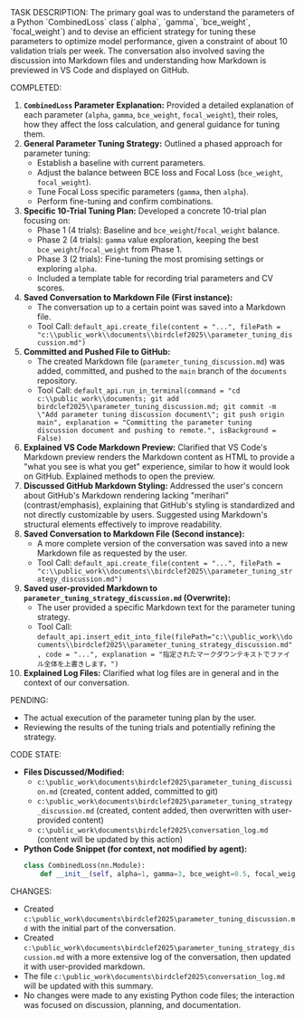 <conversation-summary>
TASK DESCRIPTION:
The primary goal was to understand the parameters of a Python `CombinedLoss` class (`alpha`, `gamma`, `bce_weight`, `focal_weight`) and to devise an efficient strategy for tuning these parameters to optimize model performance, given a constraint of about 10 validation trials per week. The conversation also involved saving the discussion into Markdown files and understanding how Markdown is previewed in VS Code and displayed on GitHub.

COMPLETED:
1.  **`CombinedLoss` Parameter Explanation:** Provided a detailed explanation of each parameter (`alpha`, `gamma`, `bce_weight`, `focal_weight`), their roles, how they affect the loss calculation, and general guidance for tuning them.
2.  **General Parameter Tuning Strategy:** Outlined a phased approach for parameter tuning:
    *   Establish a baseline with current parameters.
    *   Adjust the balance between BCE loss and Focal Loss (`bce_weight`, `focal_weight`).
    *   Tune Focal Loss specific parameters (`gamma`, then `alpha`).
    *   Perform fine-tuning and confirm combinations.
3.  **Specific 10-Trial Tuning Plan:** Developed a concrete 10-trial plan focusing on:
    *   Phase 1 (4 trials): Baseline and `bce_weight`/`focal_weight` balance.
    *   Phase 2 (4 trials): `gamma` value exploration, keeping the best `bce_weight`/`focal_weight` from Phase 1.
    *   Phase 3 (2 trials): Fine-tuning the most promising settings or exploring `alpha`.
    *   Included a template table for recording trial parameters and CV scores.
4.  **Saved Conversation to Markdown File (First instance):**
    *   The conversation up to a certain point was saved into a Markdown file.
    *   Tool Call: `default_api.create_file(content = "...", filePath = "c:\\public_work\\documents\\birdclef2025\\parameter_tuning_discussion.md")`
5.  **Committed and Pushed File to GitHub:**
    *   The created Markdown file (`parameter_tuning_discussion.md`) was added, committed, and pushed to the `main` branch of the `documents` repository.
    *   Tool Call: `default_api.run_in_terminal(command = "cd c:\\public_work\\documents; git add birdclef2025\\parameter_tuning_discussion.md; git commit -m \"Add parameter tuning discussion document\"; git push origin main", explanation = "Committing the parameter tuning discussion document and pushing to remote.", isBackground = False)`
6.  **Explained VS Code Markdown Preview:** Clarified that VS Code's Markdown preview renders the Markdown content as HTML to provide a "what you see is what you get" experience, similar to how it would look on GitHub. Explained methods to open the preview.
7.  **Discussed GitHub Markdown Styling:** Addressed the user's concern about GitHub's Markdown rendering lacking "merihari" (contrast/emphasis), explaining that GitHub's styling is standardized and not directly customizable by users. Suggested using Markdown's structural elements effectively to improve readability.
8.  **Saved Conversation to Markdown File (Second instance):**
    *   A more complete version of the conversation was saved into a new Markdown file as requested by the user.
    *   Tool Call: `default_api.create_file(content = "...", filePath = "c:\\public_work\\documents\\birdclef2025\\parameter_tuning_strategy_discussion.md")`
9.  **Saved user-provided Markdown to `parameter_tuning_strategy_discussion.md` (Overwrite):**
    *   The user provided a specific Markdown text for the parameter tuning strategy.
    *   Tool Call: `default_api.insert_edit_into_file(filePath="c:\\public_work\\documents\\birdclef2025\\parameter_tuning_strategy_discussion.md", code = "...", explanation = "指定されたマークダウンテキストでファイル全体を上書きします。")`
10. **Explained Log Files:** Clarified what log files are in general and in the context of our conversation.


PENDING:
*   The actual execution of the parameter tuning plan by the user.
*   Reviewing the results of the tuning trials and potentially refining the strategy.

CODE STATE:
*   **Files Discussed/Modified:**
    *   `c:\public_work\documents\birdclef2025\parameter_tuning_discussion.md` (created, content added, committed to git)
    *   `c:\public_work\documents\birdclef2025\parameter_tuning_strategy_discussion.md` (created, content added, then overwritten with user-provided content)
    *   `c:\public_work\documents\birdclef2025\conversation_log.md` (content will be updated by this action)
*   **Python Code Snippet (for context, not modified by agent):**
    ```python
    class CombinedLoss(nn.Module):
        def __init__(self, alpha=1, gamma=3, bce_weight=0.5, focal_weight=0.5): #gamma2
    ```

CHANGES:
*   Created `c:\public_work\documents\birdclef2025\parameter_tuning_discussion.md` with the initial part of the conversation.
*   Created `c:\public_work\documents\birdclef2025\parameter_tuning_strategy_discussion.md` with a more extensive log of the conversation, then updated it with user-provided markdown.
*   The file `c:\public_work\documents\birdclef2025\conversation_log.md` will be updated with this summary.
*   No changes were made to any existing Python code files; the interaction was focused on discussion, planning, and documentation.
</conversation-summary>